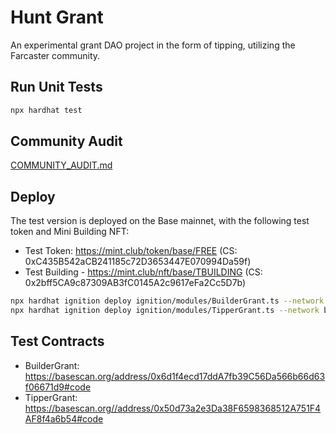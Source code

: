 # Hunt Grant

An experimental grant DAO project in the form of tipping, utilizing the Farcaster community.

## Run Unit Tests

```sh
npx hardhat test
```

## Community Audit

[COMMUNITY_AUDIT.md](./COMMUNITY_AUDIT.md)

## Deploy

The test version is deployed on the Base mainnet, with the following test token and Mini Building NFT:

- Test Token: https://mint.club/token/base/FREE (CS: 0xC435B542aCB241185c72D3653447E070994Da59f)
- Test Building - https://mint.club/nft/base/TBUILDING (CS: 0x2bff5CA9c87309AB3fC0145A2c9617eFa2Cc5D7b)

```sh
npx hardhat ignition deploy ignition/modules/BuilderGrant.ts --network base --parameters ignition/test-params.json --verify
npx hardhat ignition deploy ignition/modules/TipperGrant.ts --network base --parameters ignition/test-params.json --verify
```

## Test Contracts

- BuilderGrant: https://basescan.org/address/0x6d1f4ecd17ddA7fb39C56Da566b66d63f06671d9#code
- TipperGrant: https://basescan.org//address/0x50d73a2e3Da38F6598368512A751F4AF8f4a6b54#code
